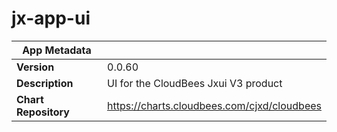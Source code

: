 # jx-app-ui

|App Metadata||
|---|---|
| **Version** | 0.0.60 |
| **Description** | UI for the CloudBees Jxui V3 product |
| **Chart Repository** | https://charts.cloudbees.com/cjxd/cloudbees |
